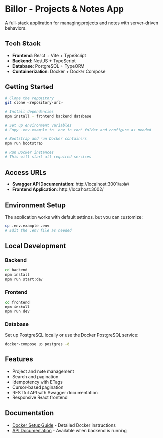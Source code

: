 # Billor - Projects & Notes App

A full-stack application for managing projects and notes with server-driven behaviors.

## Tech Stack

- **Frontend**: React + Vite + TypeScript
- **Backend**: NestJS + TypeScript
- **Database**: PostgreSQL + TypeORM
- **Containerization**: Docker + Docker Compose

## Getting Started

```bash
# Clone the repository
git clone <repository-url>

# Install dependencies
npm install - frontend backend database

# Set up environment variables
# Copy .env.example to .env in root folder and configure as needed

# Bootstrap and run Docker containers
npm run bootstrap

# Run Docker instances
# This will start all required services
```

## Access URLs

- **Swagger API Documentation**: http://localhost:3001/api#/
- **Frontend Application**: http://localhost:3002/

## Environment Setup

The application works with default settings, but you can customize:

```bash
cp .env.example .env
# Edit the .env file as needed
```

## Local Development

### Backend
```bash
cd backend
npm install
npm run start:dev
```

### Frontend
```bash
cd frontend
npm install
npm run dev
```

### Database
Set up PostgreSQL locally or use the Docker PostgreSQL service:
```bash
docker-compose up postgres -d
```

## Features

- Project and note management
- Search and pagination
- Idempotency with ETags
- Cursor-based pagination
- RESTful API with Swagger documentation
- Responsive React frontend

## Documentation

- [Docker Setup Guide](README.Docker.md) - Detailed Docker instructions
- [API Documentation](http://localhost:3001/api) - Available when backend is running